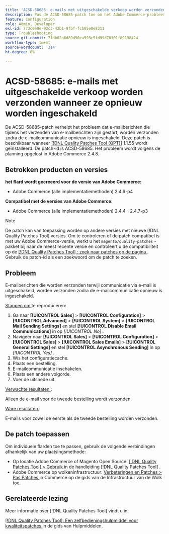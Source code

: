 ```yaml
---
title: 'ACSD-58685: e-mails met uitgeschakelde verkoop worden verzonden wanneer ze opnieuw worden ingeschakeld'
description: Pas de ACSD-58685-patch toe om het Adobe Commerce-probleem op te lossen, waarbij e-mailberichten die tijdens de communicatie via e-mail worden geïnitieerd, worden verzonden zodra de e-mailcommunicatie opnieuw is ingeschakeld.
feature: Configuration
role: Admin, Developer
exl-id: 773c0e0e-92c3-42b1-8fbf-fcb05e0e8311
type: Troubleshooting
source-git-commit: 7fdb02a6d89d50ea593c5fd99d78101f89198424
workflow-type: tm+mt
source-wordcount: '314'
ht-degree: 0%

---
```


# ACSD-58685: e-mails met uitgeschakelde verkoop worden verzonden wanneer ze opnieuw worden ingeschakeld

De ACSD-58685-patch verhelpt het probleem dat e-mailberichten die tijdens het verzenden van e-mailberichten zijn gestart, worden verzonden zodra de e-mailcommunicatie opnieuw is ingeschakeld. Deze patch is beschikbaar wanneer [[!DNL Quality Patches Tool (QPT)]](/help/tools/quality-patches-tool/quality-patches-tool-to-self-serve-quality-patches.md) 1.1.55 wordt geïnstalleerd. De patch-id is ACSD-58685. Het probleem wordt volgens de planning opgelost in Adobe Commerce 2.4.8.

## Betrokken producten en versies

**het flard wordt gecreeerd voor de versie van Adobe Commerce:**

* Adobe Commerce (alle implementatiemethoden) 2.4.6-p4

**Compatibel met de versies van Adobe Commerce:**

* Adobe Commerce (alle implementatiemethoden) 2.4.4 - 2.4.7-p3

>[!NOTE]
>
>De patch kan van toepassing worden op andere versies met nieuwe [!DNL Quality Patches Tool] versies. Om te controleren of de patch compatibel is met uw Adobe Commerce-versie, werkt u het `magento/quality-patches` -pakket bij naar de meest recente versie en controleert u de compatibiliteit op de [[!DNL Quality Patches Tool] : zoek naar patches op de pagina ](https://experienceleague.adobe.com/tools/commerce-quality-patches/index.html?lang=nl-NL) . Gebruik de patch-id als een zoekwoord om de patch te zoeken.

## Probleem

E-mailberichten die worden verzonden terwijl communicatie via e-mail is uitgeschakeld, worden verzonden zodra de e-mailcommunicatie opnieuw is ingeschakeld.

<u> Stappen om </u> te reproduceren:

1. Ga naar **[!UICONTROL Sales]** > **[!UICONTROL Configuration]** > **[!UICONTROL Advanced]** > **[!UICONTROL System]** > **[!UICONTROL Mail Sending Settings]** en stel **[!UICONTROL Disable Email Communications]** in op *[!UICONTROL No]* .
1. Navigeer naar **[!UICONTROL Sales]** > **[!UICONTROL Configuration]** > **[!UICONTROL Sales]** > **[!UICONTROL Sales Emails]** > **[!UICONTROL General Settings]** en stel **[!UICONTROL Asynchronous Sending]** in op *[!UICONTROL Yes]* .
1. Wis het configuratiecache.
1. Plaats een bestelling.
1. E-mailcommunicatie inschakelen.
1. Plaats een andere volgorde.
1. Voer de uitsnede uit.

<u> Verwachte resultaten </u>:

Alleen de e-mail voor de tweede bestelling wordt verzonden.

<u> Ware resultaten </u>:

E-mails voor zowel de eerste als de tweede bestelling worden verzonden.

## De patch toepassen

Om individuele flarden toe te passen, gebruik de volgende verbindingen afhankelijk van uw plaatsingsmethode:

* Op locatie Adobe Commerce of Magento Open Source: [[!DNL Quality Patches Tool] > Gebruik ](/help/tools/quality-patches-tool/usage.md) in de handleiding [!DNL Quality Patches Tool] .
* Adobe Commerce op wolkeninfrastructuur: [ Verbeteringen en Patches > Pas Patches ](https://experienceleague.adobe.com/docs/commerce-cloud-service/user-guide/develop/upgrade/apply-patches.html?lang=nl-NL) in Commerce op de gids van de Infrastructuur van de Wolk toe.

## Gerelateerde lezing

Meer informatie over [!DNL Quality Patches Tool] vindt u in:

[[!DNL Quality Patches Tool]: Een zelfbedieningshulpmiddel voor kwaliteitspatches ](/help/tools/quality-patches-tool/quality-patches-tool-to-self-serve-quality-patches.md) in de gids van Hulpmiddelen.
